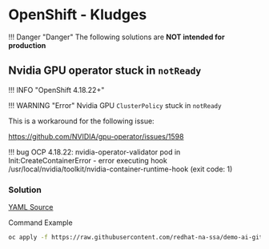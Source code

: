 # OpenShift - Kludges

!!! Danger "Danger"
    The following solutions are **NOT intended for production**

## Nvidia GPU operator stuck in `notReady`

!!! INFO "OpenShift 4.18.22+"

!!! WARNING "Error"
    Nvidia GPU `ClusterPolicy` stuck in `notReady`

This is a workaround for the following issue:

<https://github.com/NVIDIA/gpu-operator/issues/1598>

!!! bug
    OCP 4.18.22: nvidia-operator-validator pod in Init:CreateContainerError - error executing hook /usr/local/nvidia/toolkit/nvidia-container-runtime-hook (exit code: 1)

### Solution

[YAML Source](https://raw.githubusercontent.com/redhat-na-ssa/demo-ai-gitops-catalog/b042ba4c827a90b638625a4d017fe067745f64d2/dump/gpu-kludge-mcfg.yaml)

Command Example

```sh
oc apply -f https://raw.githubusercontent.com/redhat-na-ssa/demo-ai-gitops-catalog/b042ba4c827a90b638625a4d017fe067745f64d2/dump/gpu-kludge-mcfg.yaml
```
